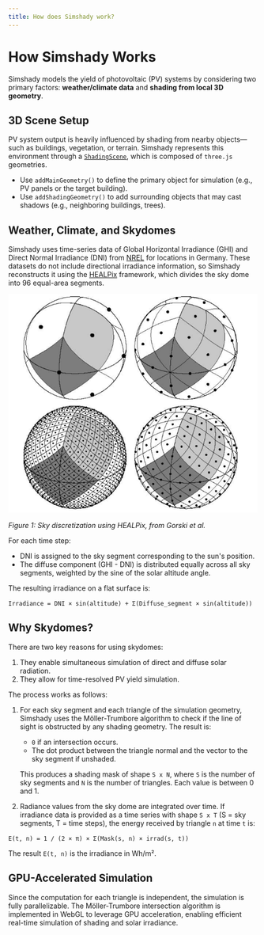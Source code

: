 ```yaml
---
title: How does Simshady work?
---
```


# How Simshady Works

Simshady models the yield of photovoltaic (PV) systems by considering two primary factors: **weather/climate data** and **shading from local 3D geometry**.

## 3D Scene Setup

PV system output is heavily influenced by shading from nearby objects—such as buildings, vegetation, or terrain. Simshady represents this environment through a [`ShadingScene`](/docs/classes/index.ShadingScene.html), which is composed of `three.js` geometries.

- Use `addMainGeometry()` to define the primary object for simulation (e.g., PV panels or the target building).
- Use `addShadingGeometry()` to add surrounding objects that may cast shadows (e.g., neighboring buildings, trees).

## Weather, Climate, and Skydomes

Simshady uses time-series data of Global Horizontal Irradiance (GHI) and Direct Normal Irradiance (DNI) from [NREL](https://nsrdb.nrel.gov/) for locations in Germany. These datasets do not include directional irradiance information, so Simshady reconstructs it using the [HEALPix](https://doi.org/10.1086/427976) framework, which divides the sky dome into 96 equal-area segments.

![HEALPix sky segmentation](./assets/Gorski2024_Healpix.png)

_Figure 1: Sky discretization using HEALPix, from Gorski et al._

For each time step:

- DNI is assigned to the sky segment corresponding to the sun's position.
- The diffuse component (GHI - DNI) is distributed equally across all sky segments, weighted by the sine of the solar altitude angle.

The resulting irradiance on a flat surface is:

```
Irradiance = DNI × sin(altitude) + Σ(Diffuse_segment × sin(altitude))
```

## Why Skydomes?

There are two key reasons for using skydomes:

1. They enable simultaneous simulation of direct and diffuse solar radiation.
2. They allow for time-resolved PV yield simulation.

The process works as follows:

1. For each sky segment and each triangle of the simulation geometry, Simshady uses the Möller-Trumbore algorithm to check if the line of sight is obstructed by any shading geometry. The result is:

   - `0` if an intersection occurs.
   - The dot product between the triangle normal and the vector to the sky segment if unshaded.

   This produces a shading mask of shape `S x N`, where `S` is the number of sky segments and `N` is the number of triangles. Each value is between 0 and 1.

2. Radiance values from the sky dome are integrated over time. If irradiance data is provided as a time series with shape `S x T` (S = sky segments, T = time steps), the energy received by triangle `n` at time `t` is:

```
E(t, n) = 1 / (2 × π) × Σ(Mask(s, n) × irrad(s, t))
```

The result `E(t, n)` is the irradiance in Wh/m².

## GPU-Accelerated Simulation

Since the computation for each triangle is independent, the simulation is fully parallelizable. The Möller-Trumbore intersection algorithm is implemented in WebGL to leverage GPU acceleration, enabling efficient real-time simulation of shading and solar irradiance.
